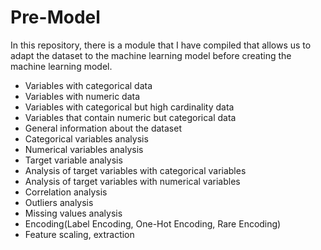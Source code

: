 # Pre-Model
 In this repository, there is a module that I have compiled that allows us to adapt the dataset to the machine learning model before creating the machine learning model.
- Variables with categorical data 
- Variables with numeric data 
- Variables with categorical but high cardinality data 
- Variables that contain numeric but categorical data 
- General information about the dataset 
- Categorical variables analysis  
- Numerical variables analysis  
- Target variable analysis  
- Analysis of target variables with categorical variables  
- Analysis of target variables with numerical variables  
- Correlation analysis  
- Outliers analysis  
- Missing values analysis 
- Encoding(Label Encoding, One-Hot Encoding, Rare Encoding) 
- Feature scaling, extraction
